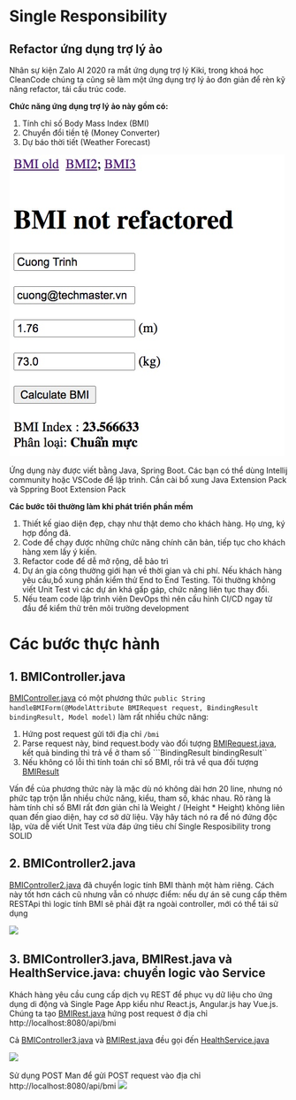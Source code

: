 # Single Responsibility

## Refactor ứng dụng trợ lý ảo

Nhân sự kiện Zalo AI 2020 ra mắt ứng dụng trợ lý Kiki, trong khoá học CleanCode chúng ta cũng sẽ làm một ứng dụng trợ lý ảo đơn giản để rèn kỹ năng refactor, tái cấu trúc code.

**Chức năng ứng dụng trợ lý ảo này gồm có:**

1. Tính chỉ số Body Mass Index (BMI)
2. Chuyển đổi tiền tệ (Money Converter)
3. Dự báo thời tiết (Weather Forecast)

![](images/BMI_Calculator.jpg)

Ứng dụng này được viết bằng Java, Spring Boot. Các bạn có thể dùng Intellij community hoặc VSCode để lập trình. Cần cài bổ xung Java Extension Pack và Sppring Boot Extension Pack

**Các bước tôi thường làm khi phát triển phần mềm**

1. Thiết kế giao diện đẹp, chạy như thật demo cho khách hàng. Họ ưng, ký hợp đồng đã.
2. Code để chạy được những chức năng chính căn bản, tiếp tục cho khách hàng xem lấy ý kiến.
3. Refactor code để dễ mở rộng, dễ bảo trì
4. Dự án gia công thường giới hạn về thời gian và chi phí. Nếu khách hàng yêu cầu,bổ xung phần kiểm thử End to End Testing. Tôi thường không viết Unit Test vì các dự án khá gấp gáp, chức năng liên tục thay đổi.
5. Nếu team code lập trình viên DevOps thì nên cấu hình CI/CD ngay từ đầu để kiểm thử trên môi trường development

# Các bước thực hành

## 1. BMIController.java

[BMIController.java](src/main/java/vn/techmaster/solid/controller/BMIController.java) có một phương thức 
```public String handleBMIForm(@ModelAttribute BMIRequest request, BindingResult bindingResult, Model model)```
làm rất nhiều chức năng:
  1. Hứng post request gửi tới địa chỉ ```/bmi```
  2. Parse request này, bind request.body vào đối tượng [BMIRequest.java](src/main/java/vn/techmaster/solid/request/BMIRequest.java), kết quả binding thì trả về ở tham số ```BindingResult bindingResult``
  3. Nếu không có lỗi thì tính toán chỉ số BMI, rồi trả về qua đối tượng [BMIResult](src/main/java/vn/techmaster/solid/response/BMIResult.java)

 Vấn đề của phương thức này là mặc dù nó không dài hơn 20 line, nhưng nó phức tạp trộn lẫn nhiều chức năng, kiểu, tham số, khác nhau. Rõ ràng là hàm tính chỉ số BMI rất đơn giản chỉ là Weight / (Height * Height) không liên quan đến giao diện, hay cơ sở dữ liệu. Vậy hãy tách nó ra để nó đứng độc lập, vừa dễ viết Unit Test vừa đáp ứng tiêu chí Single Resposibility trong SOLID

## 2. BMIController2.java
[BMIController2.java](src/main/java/vn/techmaster/solid/controller/BMIController2.java) đã chuyển logic tính BMI thành một hàm riêng. Cách này tốt hơn cách cũ nhưng vẫn có nhược điểm: nếu dự án sẽ cung cấp thêm RESTApi  thì logic tính BMI sẽ phải đặt ra ngoài controller, mới có thể tái sử dụng

![](images/duplicate_logic.jpg)

## 3. BMIController3.java, BMIRest.java và HealthService.java: chuyển logic vào Service
Khách hàng yêu cầu cung cấp dịch vụ REST để phục vụ dữ liệu cho ứng dụng di động và Single Page App kiểu như React.js, Angular.js hay Vue.js.
Chúng ta tạo [BMIRest.java](src/main/java/vn/techmaster/solid/rest/BMIRest.java) hứng post request ở địa chỉ http://localhost:8080/api/bmi


Cả [BMIController3.java](src/main/java/vn/techmaster/solid/controller/BMIController3.java) và [BMIRest.java](src/main/java/vn/techmaster/solid/rest/BMIRest.java) đều gọi đến [HealthService.java](src/main/java/vn/techmaster/solid/service/HealthService.java)

![](images/share_service.jpg)

Sử dụng POST Man để gửi POST request vào địa chỉ http://localhost:8080/api/bmi
![](images/postman.jpg)